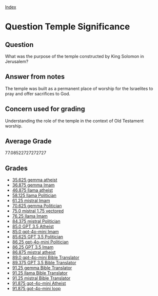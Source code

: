 
[Index](../../index.md)
# Question Temple Significance
## Question
What was the purpose of the temple constructed by King Solomon in Jerusalem?

## Answer from notes
The temple was built as a permanent place of worship for the Israelites to pray and offer sacrifices to God.

## Concern used for grading
Understanding the role of the temple in the context of Old Testament worship.

## Average Grade
77.08522727272727

## Grades
 * [35.625 gemma atheist](../answers/gemma_atheist/Temple_Significance.md)
 * [36.875 gemma Imam](../answers/gemma_Imam/Temple_Significance.md)
 * [46.875 llama atheist](../answers/llama_atheist/Temple_Significance.md)
 * [58.125 llama Politician](../answers/llama_Politician/Temple_Significance.md)
 * [61.25 mistral Imam](../answers/mistral_Imam/Temple_Significance.md)
 * [70.625 gemma Politician](../answers/gemma_Politician/Temple_Significance.md)
 * [75.0 mistral 1.75 vectored](../answers/mistral_1.75_vectored/Temple_Significance.md)
 * [76.25 llama Imam](../answers/llama_Imam/Temple_Significance.md)
 * [84.375 mistral Politician](../answers/mistral_Politician/Temple_Significance.md)
 * [85.0 GPT 3.5 Atheist](../answers/GPT_3.5_Atheist/Temple_Significance.md)
 * [85.0 gpt-4o-mini Imam](../answers/gpt-4o-mini_Imam/Temple_Significance.md)
 * [85.625 GPT 3.5 Politician](../answers/GPT_3.5_Politician/Temple_Significance.md)
 * [86.25 gpt-4o-mini Politician](../answers/gpt-4o-mini_Politician/Temple_Significance.md)
 * [86.25 GPT 3.5 Imam](../answers/GPT_3.5_Imam/Temple_Significance.md)
 * [86.875 mistral atheist](../answers/mistral_atheist/Temple_Significance.md)
 * [89.0 gpt-4o-mini Bible Translator](../answers/gpt-4o-mini_Bible_Translator/Temple_Significance.md)
 * [89.375 GPT 3.5 Bible Translator](../answers/GPT_3.5_Bible_Translator/Temple_Significance.md)
 * [91.25 gemma Bible Translator](../answers/gemma_Bible_Translator/Temple_Significance.md)
 * [91.25 llama Bible Translator](../answers/llama_Bible_Translator/Temple_Significance.md)
 * [91.25 mistral Bible Translator](../answers/mistral_Bible_Translator/Temple_Significance.md)
 * [91.875 gpt-4o-mini Atheist](../answers/gpt-4o-mini_Atheist/Temple_Significance.md)
 * [91.875 gpt-4o-mini loop](../answers/gpt-4o-mini_loop/Temple_Significance.md)
